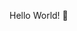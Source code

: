 Hello World! 👋

<!--
**mervenurgulbagci/mervenurgulbagci** is a ✨ _special_ ✨ repository because its `README.md` (this file) appears on your GitHub profile.

I'm Merve Nurgül Bağcı. I'm a software engineer from Turkey🇹🇷. I describe myself java developer. 
- 🔭 I’m currently working on ...
- 🌱 I’m currently learning JAVA, Spring Framework, Spring MVC, Spring security and more...
- 👯 I’m looking to collaborate on ...
- 🤔 I’m looking for help with ...
- 💬 Ask me about ...
- 📫 How to reach me: ...
- 😄 Pronouns: she/her
- ⚡ Fun fact: ...

